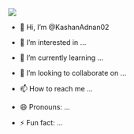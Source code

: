 
<img src="https://github.com/user-attachments/assets/5a839e46-792e-48cb-a5ef-835cfb7d52ec"/>

- 👋 Hi, I’m @KashanAdnan02
- 👀 I’m interested in ...
- 🌱 I’m currently learning ...
- 💞️ I’m looking to collaborate on ...
- 📫 How to reach me ...

- 😄 Pronouns: ...
- ⚡ Fun fact: ...

<!---
KashanAdnan02/KashanAdnan02 is a ✨ special ✨ repository because its `README.md` (this file) appears on your GitHub profile.
You can click the Preview link to take a look at your changes.
--->

